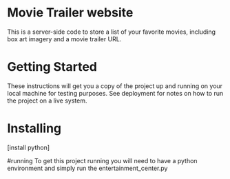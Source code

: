 # Movie Trailer website

This is a server-side code to store a list of your favorite movies, including box art imagery and a movie trailer URL.

# Getting Started

These instructions will get you a copy of the project up and running on your local machine for testing purposes. See deployment for notes on how to run the project on a live system.

# Installing

[install python]


#running
To get this project running you will need to have a python environment and simply run the entertainment_center.py
